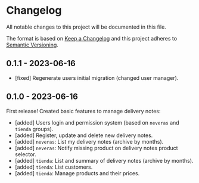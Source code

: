 # Changelog
All notable changes to this project will be documented in this file.

The format is based on [Keep a Changelog](http://keepachangelog.com/en/1.0.0/)
and this project adheres to [Semantic Versioning](http://semver.org/spec/v2.0.0.html).

## 0.1.1 - 2023-06-16
- [fixed] Regenerate users initial migration (changed user manager).

## 0.1.0 - 2023-06-16
First release! Created basic features to manage delivery notes:
- [added] Users login and permission system (based on `neveras` and `tienda` groups).
- [added] Register, update and delete new delivery notes.
- [added] `neveras`: List my delivery notes (archive by months).
- [added] `neveras`: Notify missing product on delivery notes product selector.
- [added] `tienda`: List and summary of delivery notes (archive by months).
- [added] `tienda`: List customers.
- [added] `tienda`: Manage products and their prices.
